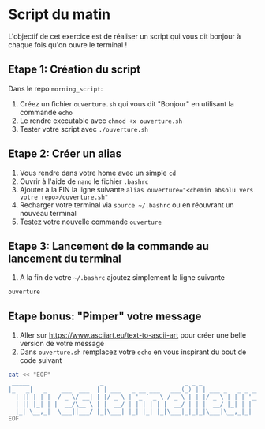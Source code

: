 # Script du matin

L'objectif de cet exercice est de réaliser un script qui vous dit bonjour à chaque fois
qu'on ouvre le terminal !

## Etape 1: Création du script

Dans le repo `morning_script`:

1. Créez un fichier `ouverture.sh` qui vous dit "Bonjour" en utilisant la commande `echo`
2. Le rendre executable avec `chmod +x ouverture.sh`
3. Tester votre script avec `./ouverture.sh`

## Etape 2: Créer un alias

1. Vous rendre dans votre home avec un simple `cd`
2. Ouvrir à l'aide de `nano` le fichier `.bashrc`
3. Ajouter à la FIN la ligne suivante `alias ouverture="<chemin absolu vers votre repo>/ouverture.sh"`
4. Recharger votre terminal via `source ~/.bashrc` ou en réouvrant un nouveau terminal
5. Testez votre nouvelle commande `ouverture`

## Etape 3: Lancement de la commande au lancement du terminal

1. A la fin de votre `~/.bashrc` ajoutez simplement la ligne suivante

```
ouverture
```

## Etape bonus: "Pimper" votre message

1. Aller sur https://www.asciiart.eu/text-to-ascii-art pour créer une belle version de votre message
2. Dans `ouverture.sh` remplacez votre `echo` en vous inspirant du bout de code suivant

```sh
cat << "EOF"
 _____                    _                       _ _ _                   _
|_   _|   _    ___  ___  | | ___   _ __ ___   ___(_) | | ___ _   _ _ __  | |
  | || | | |  / _ \/ __| | |/ _ \ | '_ ` _ \ / _ \ | | |/ _ \ | | | '__| | |
  | || |_| | |  __/\__ \ | |  __/ | | | | | |  __/ | | |  __/ |_| | |    |_|
  |_| \__,_|  \___||___/ |_|\___| |_| |_| |_|\___|_|_|_|\___|\__,_|_|    (_)
EOF
```
